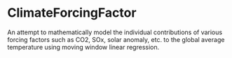 # ClimateForcingFactor
An attempt to mathematically model the individual contributions of various forcing factors such as CO2, SOx, solar anomaly, etc. to the global average temperature using moving window linear regression.
